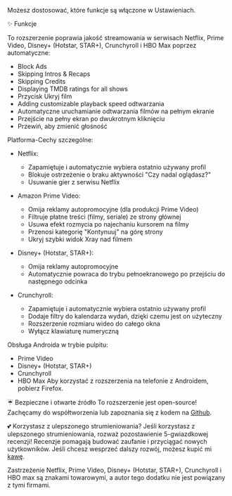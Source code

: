 Możesz dostosować, które funkcje są włączone w Ustawieniach.

✨ Funkcje

To rozszerzenie poprawia jakość streamowania w serwisach Netflix, Prime Video, Disney+ (Hotstar, STAR+), Crunchyroll i HBO Max poprzez automatyczne:
- Block Ads
- Skipping Intros & Recaps
- Skipping Credits
- Displaying TMDB ratings for all shows
- Przycisk Ukryj film
- Adding customizable playback speed odtwarzania
- Automatyczne uruchamianie odtwarzania filmów na pełnym ekranie
- Przejście na pełny ekran po dwukrotnym kliknięciu
- Przewiń, aby zmienić głośność

Platforma-Cechy szczególne:

- Netflix:
    - Zapamiętuje i automatycznie wybiera ostatnio używany profil
    - Blokuje ostrzeżenie o braku aktywności "Czy nadal oglądasz?"
    - Usuwanie gier z serwisu Netflix

- Amazon Prime Video:
    - Omija reklamy autopromocyjne (dla produkcji Prime Video)
    - Filtruje płatne treści (filmy, seriale) ze strony głównej
    - Usuwa efekt rozmycia po najechaniu kursorem na filmy
    - Przenosi kategorię "Kontynuuj" na górę strony
    - Ukryj szybki widok Xray nad filmem

- Disney+ (Hotstar, STAR+):
    - Omija reklamy autopromocyjne
    - Automatycznie powraca do trybu pełnoekranowego po przejściu do następnego odcinka

- Crunchyroll:
    - Zapamiętuje i automatycznie wybiera ostatnio używany profil
    - Dodaje filtry do kalendarza wydań, dzięki czemu jest on użyteczny
    - Rozszerzenie rozmiaru wideo do całego okna
    - Wyłącz klawiaturę numeryczną

Obsługa Androida w trybie pulpitu:
- Prime Video
- Disney+ (Hotstar, STAR+)
- Crunchyroll
- HBO Max
  Aby korzystać z rozszerzenia na telefonie z Androidem, pobierz Firefox.

☔ Bezpieczne i otwarte źródło
To rozszerzenie jest open-source! Zachęcamy do współtworzenia lub zapoznania się z kodem na [Github](https://github.com/Dreamlinerm/Netflix-Prime-Auto-Skip).

💕 Korzystasz z ulepszonego strumieniowania?
Jeśli korzystasz z ulepszonego strumieniowania, rozważ pozostawienie 5-gwiazdkowej recenzji! Recenzje pomagają budować zaufanie i przyciągać nowych użytkowników.
Jeśli chcesz wesprzeć dalszy rozwój, możesz kupić mi [kawę](https://github.com/sponsors/Dreamlinerm).

Zastrzeżenie
Netflix, Prime Video, Disney+ (Hotstar, STAR+), Crunchyroll i HBO max są znakami towarowymi, a autor tego dodatku nie jest powiązany z tymi firmami.
